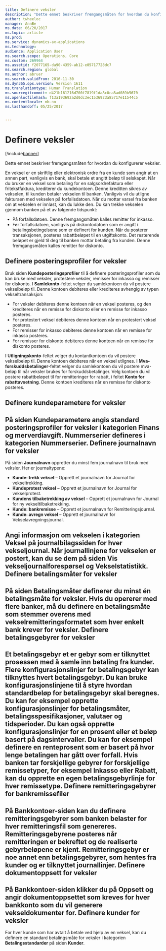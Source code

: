 ```yaml
---
title: Definere veksler
description: "Dette emnet beskriver fremgangsmåten for hvordan du konfigurerer veksler."
author: twheeloc
manager: AnnBe
ms.date: 06/20/2017
ms.topic: article
ms.prod: 
ms.service: dynamics-ax-applications
ms.technology: 
audience: Application User
ms.search.scope: Operations, Core
ms.custom: 269964
ms.assetid: f2077165-da90-4359-ab12-e05717728dc7
ms.search.region: global
ms.author: abruer
ms.search.validFrom: 2016-11-30
ms.dyn365.ops.version: Version 1611
ms.translationtype: Human Translation
ms.sourcegitcommit: d421b161216d700f7819f1da8c0ca8ad089b5670
ms.openlocfilehash: f13a193692a2d0dc3ec1536923a85717e11544c5
ms.contentlocale: nb-no
ms.lasthandoff: 05/25/2017


---
```


# <a name="set-up-bills-of-exchange"></a>Definere veksler

[!include[banner](../includes/banner.md)]


Dette emnet beskriver fremgangsmåten for hvordan du konfigurerer veksler.

En veksel er en skriftlig eller elektronisk ordre fra en kunde som angir at en annen part, vanligvis en bank, skal betale et angitt beløp til selskapet. Når du bruker en veksel som betaling for en salgsordrefaktura eller fritekstfaktura, krediterer du kundekontoen. Denne kreditten sikres av vekselen, til kunden betaler vekselen til banken. Vanligvis vil du utligne fakturaen med vekselen på forfallsdatoen. Når du mottar varsel fra banken om at vekselen er innløst, kan du lukke den. Du kan trekke vekselen gjennom banken på et av følgende tidspunkt:

-   På forfallsdatoen. Denne fremgangsmåten kalles remitter for inkasso.
-   Før forfallsdatoen, vanligvis på diskontodatoen som er angitt i betalingsbetingelsene som er definert for kunden. Når du posterer transaksjonen, posteres rabattbeløpet til en utgiftskonto. Det resterende beløpet er gjeld til deg til banken mottar betaling fra kunden. Denne fremgangsmåten kalles remitter for diskonto.

## <a name="set-up-posting-profiles-for-bills-of-exchange"></a>Definere posteringsprofiler for veksler
Bruk siden **Kundeposteringsprofiler** til å definere posteringsprofiler som du kan bruke med veksler, protestere veksler, remisser for inkasso og remisser for diskonto. I **Samlekonto**-feltet velger du samlekontoen du vil postere vekselbeløp til. Denne kontoen debiteres eller krediteres avhengig av typen vekseltransaksjon:
-   For veksler debiteres denne kontoen når en veksel posteres, og den krediteres når en remisse for diskonto eller en remisse for inkasso posteres.
-   For protestert veksel debiteres denne kontoen når en protestert  veksel posteres.
-   For remisser for inkasso debiteres denne kontoen når en remisse for inkasso posteres.
-   For remisser for diskonto debiteres denne kontoen når en remisse for diskonto posteres.

I **Utligningskonto**-feltet velger du kontantkontoen du vil postere vekselbeløp til. Denne kontoen debiteres når en veksel utlignes. I **Mva-forskuddsbetalinger**-feltet velger du samlekontoen du vil postere mva-beløp til når veksler brukes for forskuddsbetalinger. Velg kontoen du vil postere rabattbeløpet til for remitteringer for rabatt, i feltet **Konto for rabattavsetning**. Denne kontoen krediteres når en remisse for diskonto posteres.

## <a name="set-up-accounts-receivable-parameters-for-bills-of-exchange"></a>Definere kundeparametere for veksler
På siden **Kundeparametere** angis standard posteringsprofiler for veksler i kategorien **Finans og merverdiavgift**. Nummerserier defineres i kategorien **Nummerserier**.
Definere journalnavn for veksler
------------------------------------------

På siden **Journalnavn** oppretter du minst fem journalnavn til bruk med veksler. Her er journaltypene:
-   **Kunde: trekk veksel** – Opprett et journalnavn for Journal for vekseltrekking.
-   **Kundeprotest veksel** – Opprett et journalnavn for Journal for vekselprotest.
-   **Kundens tilbaketrekking av veksel** – Opprett et journalnavn for Journal for ny vekseltilbaketrekking.
-   **Kunde: bankremisse** – Opprett et journalnavn for Remitteringsjournal.
-   **Kunde: avregn veksel** – Opprett et journalnavn for Vekselavregningsjournal.

Angi informasjon om vekselen i kategorien **Veksel** på journalbilagssiden for hver vekseljournal. Når journallinjene for vekselen er postert, kan du se dem på siden **Vis vekseljournalforespørsel** og **Vekselstatistikk**.
Definere betalingsmåter for veksler
-----------------------------------------------

På siden **Betalingsmåter** definerer du minst én betalingsmåte for veksler. Hvis du opererer med flere banker, må du definere en betalingsmåte som stemmer overens med vekselremitteringsformatet som hver enkelt bank krever for veksler.
Definere betalingsgebyrer for veksler
-----------------------------------------

Et betalingsgebyr et er gebyr som er tilknyttet prosessen med å samle inn betaling fra kunder. Flere konfigurasjonslinjer for betalingsgebyr kan tilknyttes hvert betalingsgebyr. Du kan bruke konfigurasjonslinjene til å styre hvordan standardbeløp for betalingsgebyr skal beregnes. Du kan for eksempel opprette konfigurasjonslinjer for betalingsmåter, betalingsspesifikasjoner, valutaer og tidsperioder. Du kan også opprette konfigurasjonslinjer for en prosent eller et beløp basert på dagsintervaller. Du kan for eksempel definere en renteprosent som er basert på hvor lenge betalingen har gått over forfall. Hvis banken tar forskjellige gebyrer for forskjellige remissetyper, for eksempel **Inkasso** eller **Rabatt**, kan du opprette en egen betalingsgebyrlinje for hver remissetype.
Definere remitteringsgebyrer for bankremissefiler
------------------------------------------------

På **Bankkontoer**-siden kan du definere remitteringsgebyrer som banken belaster for hver remitteringsfil som genereres. Remitteringsgebyrene posteres når remitteringen er bekreftet og de realiserte gebyrbeløpene er kjent. Remitteringsgebyr er noe annet enn betalingsgebyrer, som hentes fra kunder og er tilknyttet journallinjer.
Definere dokumentoppsett for veksler
---------------------------------------------

På **Bankkontoer**-siden klikker du på **Oppsett** og angir dokumentoppsettet som kreves for hver bankkonto som du vil generere vekseldokumenter for.
Definere kunder for veksler
--------------------------------------

For hver kunde som har avtalt å betale ved hjelp av en veksel, kan du definere en standard betalingsmåte for veksler i kategorien **Betalingsstandarder** på siden **Kunder**.






